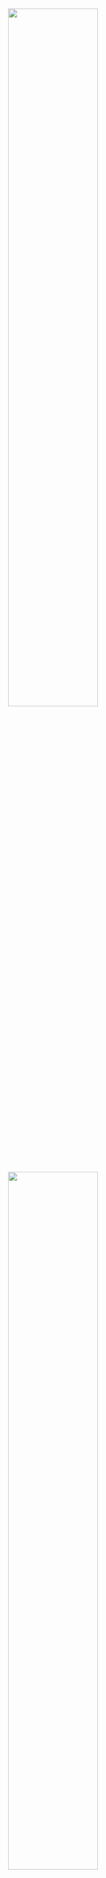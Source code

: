 
<h1 align="center" margin=0px>
  <img src="https://github.com/oxfordcontrol/ClarabelDocs/blob/main/docs/src/assets/logo-banner-light-rs.png#gh-light-mode-only" width=60%>
  <img src="https://github.com/oxfordcontrol/ClarabelDocs/blob/main/docs/src/assets/logo-banner-dark-rs.png#gh-dark-mode-only"   width=60%>
  <br>
Interior Point Conic Optimization for C/C++
</h1>
<p align="center">
  <a href="https://github.com/oxfordcontrol/Clarabel.cpp/actions"><img src="https://github.com/oxfordcontrol/Clarabel.cpp/workflows/ci/badge.svg?branch=main"></a>
  <!-- <a href="https://codecov.io/gh/oxfordcontrol/Clarabel.rs"><img src="https://codecov.io/gh/oxfordcontrol/Clarabel.rs/branch/main/graph/badge.svg"></a> -->
  <a href="https://oxfordcontrol.github.io/ClarabelDocs/stable"><img src="https://img.shields.io/badge/Documentation-stable-purple.svg"></a>
  <a href="https://opensource.org/licenses/Apache-2.0"><img src="https://img.shields.io/badge/License-Apache%202.0-blue.svg"></a>
  <a href="https://github.com/oxfordcontrol/Clarabel.cpp/releases"><img src="https://img.shields.io/badge/Release-None-blue.svg"></a>
</p>

<p align="center">
  <a href="#features">Features</a> •
  <a href="#installation">Installation</a> •
  <a href="#license-">License</a> •
  <a href="https://oxfordcontrol.github.io/ClarabelDocs/stable">Documentation</a>
</p>

__Clarabel.cpp__ is a C/C++ implementation of an interior point numerical solver for convex optimization problems using a novel homogeneous embedding.  Clarabel.cpp solves the following problem:

$$
\begin{array}{r}
\text{minimize} & \frac{1}{2}x^T P x + q^T x\\\\[2ex]
 \text{subject to} & Ax + s = b \\\\[1ex]
        & s \in \mathcal{K}
 \end{array}
$$

with decision variables
$x \in \mathbb{R}^n$,
$s \in \mathbb{R}^m$
and data matrices
$P=P^\top \succeq 0$,
$q \in \mathbb{R}^n$,
$A \in \mathbb{R}^{m \times n}$, and
$b \in \mathbb{R}^m$.
The convex set $\mathcal{K}$ is a composition of convex cones.

__For more information see the Clarabel Documentation ([stable](https://oxfordcontrol.github.io/ClarabelDocs/stable) |  [dev](https://oxfordcontrol.github.io/ClarabelDocs/dev)).__

Clarabel is also available in a [Rust / Python](https://github.com/oxfordcontrol/Clarabel.rs) and a [Julia](https://github.com/oxfordcontrol/Clarabel.jl) implementation.
 

## Features

* __Versatile__: Clarabel.cpp solves linear programs (LPs), quadratic programs (QPs), second-order cone programs (SOCPs) and semidefinite programs (SDPs). It also solves problems with exponential and power cone constraints.
* __Quadratic objectives__: Unlike interior point solvers based on the standard homogeneous self-dual embedding (HSDE), Clarabel.cpp handles quadratic objectives without requiring any epigraphical reformulation of the objective.   It can therefore be significantly faster than other HSDE-based solvers for problems with quadratic objective functions.
* __Infeasibility detection__: Infeasible problems are detected using a homogeneous embedding technique.
* __Open Source__: Our code is available on [GitHub](https://github.com/oxfordcontrol/Clarabel.cpp) and distributed under the Apache 2.0 License

# Installation
Clarabel.cpp uses CMake as the build system and requires the following dependencies:
- Rust
- Clarabel.rs (included as a submodule)
- A compiler that supports C11 and C++11
- Eigen (optional for the C++ interface)

You may install Eigen via the system package manager on Unix systems or vcpkg on Windows.

## Clone this repo
```sh
git clone --recurse-submodules https://github.com/oxfordcontrol/Clarabel.cpp.git
```

## Build
```sh
mkdir build
cd build
cmake ..
cmake --build .
```

## Run examples
Examples for both C and C++ are available in `examples/c` and `examples/cpp` and can be run from the `build` directory using the following commands:
```sh
./examples/c/example_NAME
./examples/cpp/example_NAME
```

# License 🔍
This project is licensed under the Apache License 2.0 - see the [LICENSE.md](LICENSE.md) file for details.
